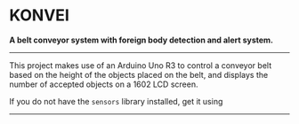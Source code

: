 # __KONVEI__

**A belt conveyor system with foreign body detection and alert system.**

***

This project makes use of an Arduino Uno R3 to control a conveyor belt based on the height of the objects placed on the belt, and displays the number of accepted objects on a 1602 LCD screen.

If you do not have the `sensors` library installed, get it using [](www.github.com/chima-okwara/sensors)

***

